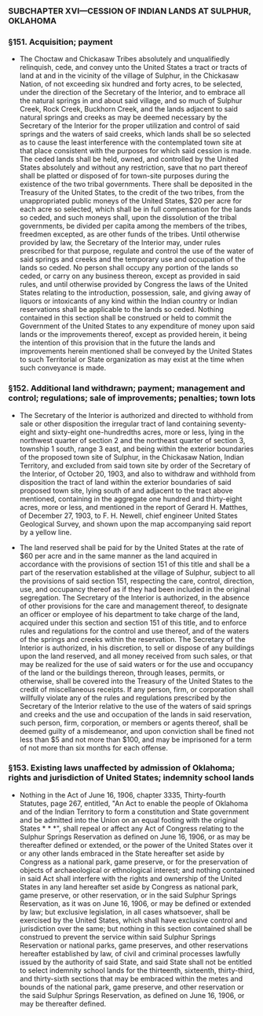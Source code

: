 ### SUBCHAPTER XVI—CESSION OF INDIAN LANDS AT SULPHUR, OKLAHOMA

### §151. Acquisition; payment
* The Choctaw and Chickasaw Tribes absolutely and unqualifiedly relinquish, cede, and convey unto the United States a tract or tracts of land at and in the vicinity of the village of Sulphur, in the Chickasaw Nation, of not exceeding six hundred and forty acres, to be selected, under the direction of the Secretary of the Interior, and to embrace all the natural springs in and about said village, and so much of Sulphur Creek, Rock Creek, Buckhorn Creek, and the lands adjacent to said natural springs and creeks as may be deemed necessary by the Secretary of the Interior for the proper utilization and control of said springs and the waters of said creeks, which lands shall be so selected as to cause the least interference with the contemplated town site at that place consistent with the purposes for which said cession is made. The ceded lands shall be held, owned, and controlled by the United States absolutely and without any restriction, save that no part thereof shall be platted or disposed of for town-site purposes during the existence of the two tribal governments. There shall be deposited in the Treasury of the United States, to the credit of the two tribes, from the unappropriated public moneys of the United States, $20 per acre for each acre so selected, which shall be in full compensation for the lands so ceded, and such moneys shall, upon the dissolution of the tribal governments, be divided per capita among the members of the tribes, freedmen excepted, as are other funds of the tribes. Until otherwise provided by law, the Secretary of the Interior may, under rules prescribed for that purpose, regulate and control the use of the water of said springs and creeks and the temporary use and occupation of the lands so ceded. No person shall occupy any portion of the lands so ceded, or carry on any business thereon, except as provided in said rules, and until otherwise provided by Congress the laws of the United States relating to the introduction, possession, sale, and giving away of liquors or intoxicants of any kind within the Indian country or Indian reservations shall be applicable to the lands so ceded. Nothing contained in this section shall be construed or held to commit the Government of the United States to any expenditure of money upon said lands or the improvements thereof, except as provided herein, it being the intention of this provision that in the future the lands and improvements herein mentioned shall be conveyed by the United States to such Territorial or State organization as may exist at the time when such conveyance is made.

### §152. Additional land withdrawn; payment; management and control; regulations; sale of improvements; penalties; town lots
* The Secretary of the Interior is authorized and directed to withhold from sale or other disposition the irregular tract of land containing seventy-eight and sixty-eight one-hundredths acres, more or less, lying in the northwest quarter of section 2 and the northeast quarter of section 3, township 1 south, range 3 east, and being within the exterior boundaries of the proposed town site of Sulphur, in the Chickasaw Nation, Indian Territory, and excluded from said town site by order of the Secretary of the Interior, of October 20, 1903, and also to withdraw and withhold from disposition the tract of land within the exterior boundaries of said proposed town site, lying south of and adjacent to the tract above mentioned, containing in the aggregate one hundred and thirty-eight acres, more or less, and mentioned in the report of Gerard H. Matthes, of December 27, 1903, to F. H. Newell, chief engineer United States Geological Survey, and shown upon the map accompanying said report by a yellow line.

* The land reserved shall be paid for by the United States at the rate of $60 per acre and in the same manner as the land acquired in accordance with the provisions of section 151 of this title and shall be a part of the reservation established at the village of Sulphur, subject to all the provisions of said section 151, respecting the care, control, direction, use, and occupancy thereof as if they had been included in the original segregation. The Secretary of the Interior is authorized, in the absence of other provisions for the care and management thereof, to designate an officer or employee of his department to take charge of the land, acquired under this section and section 151 of this title, and to enforce rules and regulations for the control and use thereof, and of the waters of the springs and creeks within the reservation. The Secretary of the Interior is authorized, in his discretion, to sell or dispose of any buildings upon the land reserved, and all money received from such sales, or that may be realized for the use of said waters or for the use and occupancy of the land or the buildings thereon, through leases, permits, or otherwise, shall be covered into the Treasury of the United States to the credit of miscellaneous receipts. If any person, firm, or corporation shall willfully violate any of the rules and regulations prescribed by the Secretary of the Interior relative to the use of the waters of said springs and creeks and the use and occupation of the lands in said reservation, such person, firm, corporation, or members or agents thereof, shall be deemed guilty of a misdemeanor, and upon conviction shall be fined not less than $5 and not more than $100, and may be imprisoned for a term of not more than six months for each offense.

### §153. Existing laws unaffected by admission of Oklahoma; rights and jurisdiction of United States; indemnity school lands
* Nothing in the Act of June 16, 1906, chapter 3335, Thirty-fourth Statutes, page 267, entitled, "An Act to enable the people of Oklahoma and of the Indian Territory to form a constitution and State government and be admitted into the Union on an equal footing with the original States \*&nbsp;\*&nbsp;\*", shall repeal or affect any Act of Congress relating to the Sulphur Springs Reservation as defined on June 16, 1906, or as may be thereafter defined or extended, or the power of the United States over it or any other lands embraced in the State hereafter set aside by Congress as a national park, game preserve, or for the preservation of objects of archaeological or ethnological interest; and nothing contained in said Act shall interfere with the rights and ownership of the United States in any land hereafter set aside by Congress as national park, game preserve, or other reservation, or in the said Sulphur Springs Reservation, as it was on June 16, 1906, or may be defined or extended by law; but exclusive legislation, in all cases whatsoever, shall be exercised by the United States, which shall have exclusive control and jurisdiction over the same; but nothing in this section contained shall be construed to prevent the service within said Sulphur Springs Reservation or national parks, game preserves, and other reservations hereafter established by law, of civil and criminal processes lawfully issued by the authority of said State, and said State shall not be entitled to select indemnity school lands for the thirteenth, sixteenth, thirty-third, and thirty-sixth sections that may be embraced within the metes and bounds of the national park, game preserve, and other reservation or the said Sulphur Springs Reservation, as defined on June 16, 1906, or may be thereafter defined.